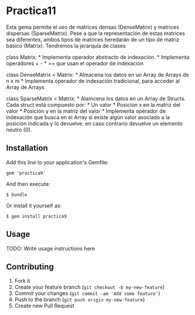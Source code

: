 # Practica11

  Esta gema permite el uso de matrices densas (DenseMatrix) y matrices dispersas (SparseMatrix).
  Pese a que la representación de estas matrices sea diferentes, ambos tipos de matrices heredarán
  de un tipo de matriz básico (Matrix).
  Tendremos la jerarquía de clases
  
  class Matrix: 
    * Implementa operador abstracto de indexación.
    * Implementa operadores + - * == que usan el operador de indexación
  
  class DenseMatrix < Matrix:
    * Almacena los datos en un Array de Arrays de n x m
    * Implementa operador de indexación tradicional, para acceder al Array de Arrays
  
  class SparseMatrix < Matrix:
    * Alamcena los datos en un Array de Structs. Cada struct está compuesto por:
      * Un valor
      * Posición x en la matriz del valor
      * Posición y en la matriz del valor
    * Implementa operador de indexación que busca en el Array si existe algún valor asociado a la posición 
      indicada y lo devuelve. en caso contrario devuelve un elemento neutro (0).

## Installation

Add this line to your application's Gemfile:

    gem 'practica9'

And then execute:

    $ bundle

Or install it yourself as:

    $ gem install practica9

## Usage

TODO: Write usage instructions here

## Contributing

1. Fork it
2. Create your feature branch (`git checkout -b my-new-feature`)
3. Commit your changes (`git commit -am 'Add some feature'`)
4. Push to the branch (`git push origin my-new-feature`)
5. Create new Pull Request
